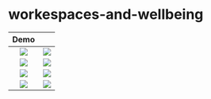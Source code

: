 # workespaces-and-wellbeing

| Demo             |   |
:-------------------------:|:-------------------------:
![](https://raw.githubusercontent.com/LazyBruceWayne/workspace-and-wellbeing/main/1.jpg)  |  ![](https://raw.githubusercontent.com/LazyBruceWayne/workspace-and-wellbeing/main/2.jpg)
![](https://raw.githubusercontent.com/LazyBruceWayne/workspace-and-wellbeing/main/3.jpg)  |  ![](https://raw.githubusercontent.com/LazyBruceWayne/workspace-and-wellbeing/main/4.jpg)
![](https://raw.githubusercontent.com/LazyBruceWayne/workspace-and-wellbeing/main/5.jpg)  |  ![](https://raw.githubusercontent.com/LazyBruceWayne/workspace-and-wellbeing/main/6.jpg)
![](https://raw.githubusercontent.com/LazyBruceWayne/workspace-and-wellbeing/main/7.jpg)  |  ![](https://raw.githubusercontent.com/LazyBruceWayne/workspace-and-wellbeing/main/8.jpg)
